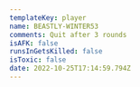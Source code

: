 ```yaml
---
templateKey: player
name: BEASTLY-WINTER53
comments: Quit after 3 rounds
isAFK: false
runsInGetsKilled: false
isToxic: false
date: 2022-10-25T17:14:59.794Z
---
```

